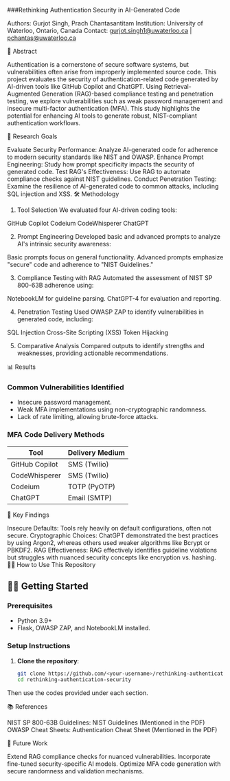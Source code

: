 ###Rethinking Authentication Security in AI-Generated Code

Authors: Gurjot Singh, Prach Chantasantitam
Institution: University of Waterloo, Ontario, Canada
Contact: gurjot.singh1@uwaterloo.ca | pchantas@uwaterloo.ca

📖 Abstract

Authentication is a cornerstone of secure software systems, but vulnerabilities often arise from improperly implemented source code. This project evaluates the security of authentication-related code generated by AI-driven tools like GitHub Copilot and ChatGPT. Using Retrieval-Augmented Generation (RAG)-based compliance testing and penetration testing, we explore vulnerabilities such as weak password management and insecure multi-factor authentication (MFA). This study highlights the potential for enhancing AI tools to generate robust, NIST-compliant authentication workflows.

🚀 Research Goals

Evaluate Security Performance: Analyze AI-generated code for adherence to modern security standards like NIST and OWASP.
Enhance Prompt Engineering: Study how prompt specificity impacts the security of generated code.
Test RAG's Effectiveness: Use RAG to automate compliance checks against NIST guidelines.
Conduct Penetration Testing: Examine the resilience of AI-generated code to common attacks, including SQL injection and XSS.
🛠️ Methodology

1. Tool Selection
We evaluated four AI-driven coding tools:

GitHub Copilot
Codeium
CodeWhisperer
ChatGPT

2. Prompt Engineering
Developed basic and advanced prompts to analyze AI's intrinsic security awareness:

Basic prompts focus on general functionality.
Advanced prompts emphasize "secure" code and adherence to "NIST Guidelines."

3. Compliance Testing with RAG
Automated the assessment of NIST SP 800-63B adherence using:

NotebookLM for guideline parsing.
ChatGPT-4 for evaluation and reporting.

4. Penetration Testing
Used OWASP ZAP to identify vulnerabilities in generated code, including:

SQL Injection
Cross-Site Scripting (XSS)
Token Hijacking

5. Comparative Analysis
Compared outputs to identify strengths and weaknesses, providing actionable recommendations.

📊 Results

### **Common Vulnerabilities Identified**
- Insecure password management.
- Weak MFA implementations using non-cryptographic randomness.
- Lack of rate limiting, allowing brute-force attacks.

### **MFA Code Delivery Methods**

| **Tool**           | **Delivery Medium** |
|---------------------|---------------------|
| GitHub Copilot      | SMS (Twilio)       |
| CodeWhisperer       | SMS (Twilio)       |
| Codeium             | TOTP (PyOTP)       |
| ChatGPT             | Email (SMTP)       |


🔬 Key Findings

Insecure Defaults: Tools rely heavily on default configurations, often not secure.
Cryptographic Choices: ChatGPT demonstrated the best practices by using Argon2, whereas others used weaker algorithms like Bcrypt or PBKDF2.
RAG Effectiveness: RAG effectively identifies guideline violations but struggles with nuanced security concepts like encryption vs. hashing.
🧑‍💻 How to Use This Repository

## 🧑‍💻 Getting Started

### **Prerequisites**
- Python 3.9+
- Flask, OWASP ZAP, and NotebookLM installed.

### **Setup Instructions**
1. **Clone the repository**:
   ```bash
   git clone https://github.com/<your-username>/rethinking-authentication-security.git
   cd rethinking-authentication-security
   
Then use the codes provided under each section.

📚 References

NIST SP 800-63B Guidelines: NIST Guidelines (Mentioned in the PDF)
OWASP Cheat Sheets: Authentication Cheat Sheet (Mentioned in the PDF)

🎯 Future Work

Extend RAG compliance checks for nuanced vulnerabilities.
Incorporate fine-tuned security-specific AI models.
Optimize MFA code generation with secure randomness and validation mechanisms.
